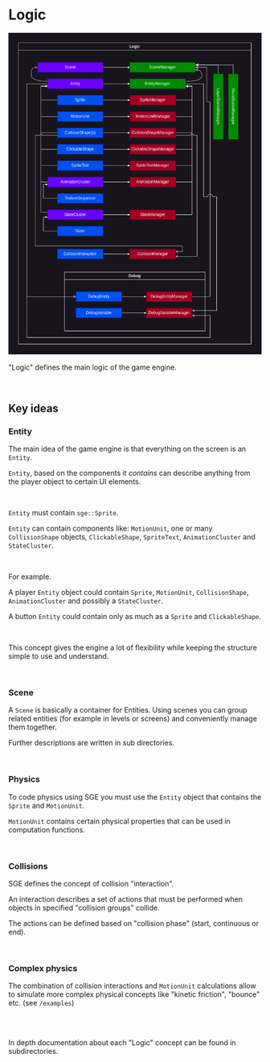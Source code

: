 # Logic

![Logic block diagram](../../notes/Logic.drawio.png)

"Logic" defines the main logic of the game engine.

<br>

## Key ideas

### Entity

The main idea of the game engine is that everything on the screen is an `Entity`.

`Entity`, based on the components it *contains* can describe anything from the player object to certain UI elements.

<br>

`Entity` must contain `sge::Sprite`.

`Entity` can contain components like: `MotionUnit`, one or many `CollisionShape` objects, `ClickableShape`, `SpriteText`, `AnimationCluster` and `StateCluster`.

<br>

For example.

A player `Entity` object could contain `Sprite`, `MotionUnit`, `CollisionShape`, `AnimationCluster` and possibly a `StateCluster`.

A button `Entity` could contain only as much as a `Sprite` and `ClickableShape`.

<br>

This concept gives the engine a lot of flexibility while keeping the structure simple to use and understand.

<br>

### Scene

A `Scene` is basically a container for Entities. Using scenes you can group related entities (for example in levels or screens) and conveniently manage them together.

Further descriptions are written in sub directories.

<br>

### Physics

To code physics using SGE you must use the `Entity` object that contains the `Sprite` and `MotionUnit`.

`MotionUnit` contains certain physical properties that can be used in computation functions.

<br>

### Collisions

SGE defines the concept of collision "interaction".

An interaction describes a set of actions that must be performed when objects in specified "collision groups" collide.

The actions can be defined based on "collision phase" (start, continuous or end).

<br>

### Complex physics

The combination of collision interactions and `MotionUnit` calculations allow to simulate more complex physical concepts like "kinetic friction", "bounce" etc. (see `/examples`)

<br>
<br>

In depth documentation about each "Logic" concept can be found in subdirectories.